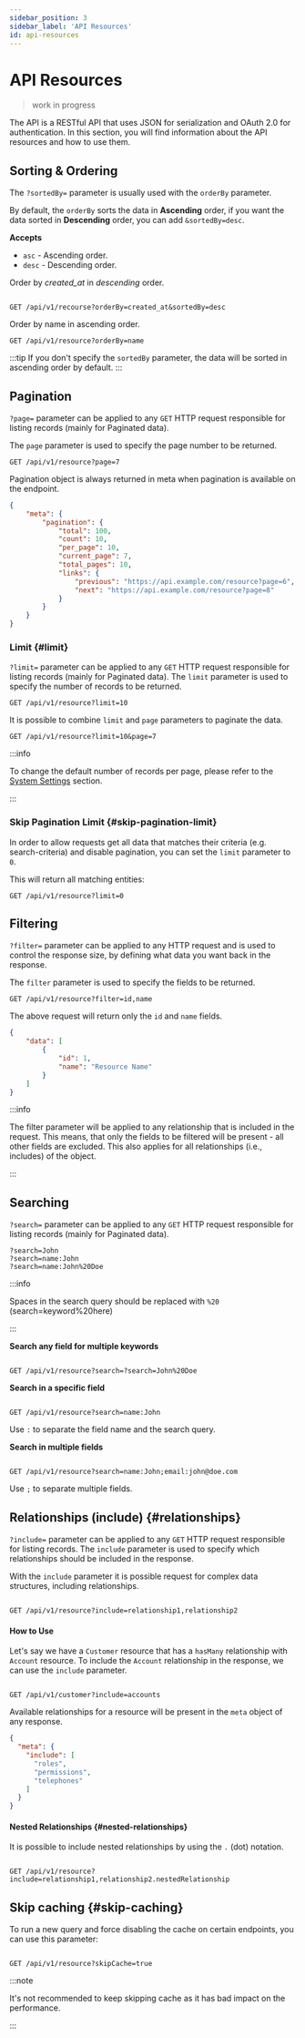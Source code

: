 ```yaml
---
sidebar_position: 3
sidebar_label: 'API Resources'
id: api-resources
---
```


# API Resources

> work in progress

The API is a RESTful API that uses JSON for serialization and OAuth 2.0 for authentication. In this section, you will find information about the API resources and how to use them.

## Sorting & Ordering

The `?sortedBy=` parameter is usually used with the `orderBy` parameter.

By default, the `orderBy` sorts the data in **Ascending** order, if you want the data sorted in **Descending** order, you can add `&sortedBy=desc`.

**Accepts**

* `asc` - Ascending order.
* `desc` - Descending order.

Order by _created_at_ in _descending_ order.
```http

GET /api/v1/recourse?orderBy=created_at&sortedBy=desc
```

Order by name in ascending order.
```http
GET /api/v1/resource?orderBy=name
```

:::tip
If you don't specify the `sortedBy` parameter, the data will be sorted in ascending order by default.
:::

## Pagination

`?page=` parameter can be applied to any `GET` HTTP request responsible for listing records (mainly for Paginated data).

The `page` parameter is used to specify the page number to be returned.

```http
GET /api/v1/resource?page=7
```

Pagination object is always returned in meta when pagination is available on the endpoint.

```json
{
    "meta": {
        "pagination": {
            "total": 100,
            "count": 10,
            "per_page": 10,
            "current_page": 7,
            "total_pages": 10,
            "links": {
                "previous": "https://api.example.com/resource?page=6",
                "next": "https://api.example.com/resource?page=8"
            }
        }
    }
}
```

### Limit {#limit}

`?limit=` parameter can be applied to any `GET` HTTP request responsible for listing records (mainly for Paginated data). The `limit` parameter is used to specify the number of records to be returned.

```http
GET /api/v1/resource?limit=10
```

It is possible to combine `limit` and `page` parameters to paginate the data.

```http
GET /api/v1/resource?limit=10&page=7
```

:::info

To change the default number of records per page, please refer to the [System Settings](/docs/administration/settings) section.

:::

### Skip Pagination Limit {#skip-pagination-limit}

In order to allow requests get all data that matches their criteria (e.g. search-criteria) and disable pagination, you can set the `limit` parameter to `0`.

This will return all matching entities:
    
```http
GET /api/v1/resource?limit=0
```

## Filtering

`?filter=` parameter can be applied to any HTTP request and is used to control the response size, by defining what data you want back in the response.

The `filter` parameter is used to specify the fields to be returned.

```http
GET /api/v1/resource?filter=id,name
```

The above request will return only the `id` and `name` fields.

```json
{
    "data": [
        {
            "id": 1,
            "name": "Resource Name"
        }
    ]
}
```

:::info

The filter parameter will be applied to any relationship that is included in the request. This means, that only the fields to be filtered will be present - all other fields are excluded. This also applies for all relationships (i.e., includes) of the object.

:::


## Searching

`?search=` parameter can be applied to any `GET` HTTP request responsible for listing records (mainly for Paginated data).

```
?search=John
?search=name:John
?search=name:John%20Doe
```

:::info

Spaces in the search query should be replaced with `%20` (search=keyword%20here)

:::

**Search any field for multiple keywords**

```http

GET /api/v1/resource?search=?search=John%20Doe

```

**Search in a specific field**

```http

GET /api/v1/resource?search=name:John

```

Use `:` to separate the field name and the search query.

**Search in multiple fields**

```http

GET /api/v1/resource?search=name:John;email:john@doe.com

```

Use `;` to separate multiple fields.

## Relationships (include) {#relationships}

`?include=` parameter can be applied to any `GET` HTTP request responsible for listing records. The `include` parameter is used to specify which relationships should be included in the response.

With the `include` parameter  it is possible request for complex data structures, including relationships.

```http

GET /api/v1/resource?include=relationship1,relationship2

```

#### How to Use

Let's say we have a `Customer` resource that has a `hasMany` relationship with `Account` resource. To include the `Account` relationship in the response, we can use the `include` parameter.

```http

GET /api/v1/customer?include=accounts

```

Available relationships for a resource will be present in the `meta` object of any response.

```json
{
  "meta": {
    "include": [
      "roles",
      "permissions",
      "telephones"
    ]
  }
}
```

#### Nested Relationships {#nested-relationships}

It is possible to include nested relationships by using the `.` (dot) notation.

```http

GET /api/v1/resource?include=relationship1,relationship2.nestedRelationship

```

## Skip caching {#skip-caching}

To run a new query and force disabling the cache on certain endpoints, you can use this parameter:

```http

GET /api/v1/resource?skipCache=true

```
:::note

It's not recommended to keep skipping cache as it has bad impact on the performance.

:::